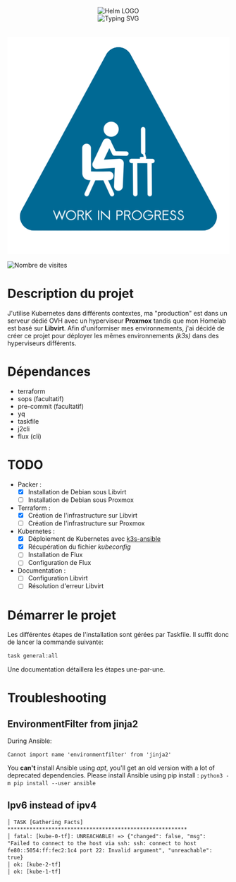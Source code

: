 <p align="center">
    <img src="https://avatars.githubusercontent.com/u/82603435?v=4" width="140px" alt="Helm LOGO"/>
    <br>
    <img src="http://readme-typing-svg.herokuapp.com?font=Fira+Code&pause=1000&center=true&width=435&lines=GitOps;D%C3%A9ploiement+Automatis%C3%A9+de+mon+Lab;Terraform%2C+k3s%2C+Packer" alt="Typing SVG" />
    <br> <br> <br>
    <img src="https://github.com/QJoly/GitOps/blob/main/.github/workflows/wip.png?raw=true" alt="Work in Progress">
</p>

![Nombre de visites](https://visitor-badge.deta.dev/badge?page_id=qjoly.gitops)

# Description du projet

J'utilise Kubernetes dans différents contextes, ma "production" est dans un serveur dédié OVH avec un hyperviseur **Proxmox** tandis que mon Homelab est basé sur **Libvirt**. Afin d'uniformiser mes environnements, j'ai décidé de créer ce projet pour déployer les mêmes environnements *(k3s)* dans des hyperviseurs différents.

# Dépendances
- terraform
- sops (facultatif)
- pre-commit (facultatif)
- yq 
- taskfile
- j2cli
- flux (cli)

# TODO

- Packer : 
    - [x] Installation de Debian sous Libvirt
    - [ ] Installation de Debian sous Proxmox
- Terraform :
    - [x] Création de l'infrastructure sur Libvirt
    - [ ] Création de l'infrastructure sur Proxmox
- Kubernetes :
    - [x] Déploiement de Kubernetes avec [k3s-ansible](https://github.com/k3s-io/k3s-ansible)
    - [x] Récupération du fichier *kubeconfig*
    - [ ] Installation de Flux
    - [ ] Configuration de Flux
- Documentation : 
    - [ ] Configuration Libvirt
    - [ ] Résolution d'erreur Libvirt
    
# Démarrer le projet

Les différentes étapes de l'installation sont gérées par Taskfile. Il suffit donc de lancer la commande suivante:
```bash
task general:all
```

Une documentation détaillera les étapes une-par-une.

# Troubleshooting

## EnvironmentFilter from jinja2
During Ansible:
```
Cannot import name 'environmentfilter' from 'jinja2'
```
You **can't** install Ansible using *apt*, you'll get an old version with a lot of deprecated dependencies. Please install Ansible using pip install : 
`python3 -m pip install --user ansible`


## Ipv6 instead of ipv4
```
│ TASK [Gathering Facts] *********************************************************
│ fatal: [kube-0-tf]: UNREACHABLE! => {"changed": false, "msg": "Failed to connect to the host via ssh: ssh: connect to host fe80::5054:ff:fec2:1c4 port 22: Invalid argument", "unreachable": true}
│ ok: [kube-2-tf]
│ ok: [kube-1-tf]
```